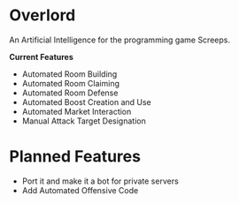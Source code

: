 # Overlord
An Artificial Intelligence for the programming game Screeps.

**Current Features**
- Automated Room Building
- Automated Room Claiming
- Automated Room Defense
- Automated Boost Creation and Use
- Automated Market Interaction
- Manual Attack Target Designation

# Planned Features
- Port it and make it a bot for private servers
- Add Automated Offensive Code
